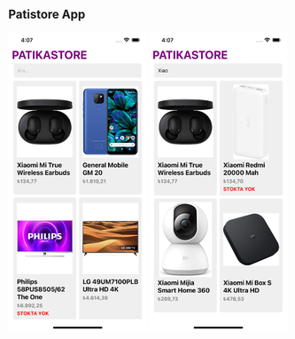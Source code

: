 ## Patistore App

<img src='./src/img/1.png' width="250px" />
<img src='./src/img/2.png' width="250px" />